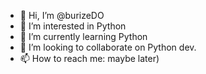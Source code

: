 - 👋 Hi, I’m @burizeDO
- 👀 I’m interested in Python
- 🌱 I’m currently learning Python
- 💞️ I’m looking to collaborate on Python dev.
- 📫 How to reach me: maybe later)

<!---
burizeDO/burizeDO is a ✨ special ✨ repository because its `README.md` (this file) appears on your GitHub profile.
You can click the Preview link to take a look at your changes.
--->
